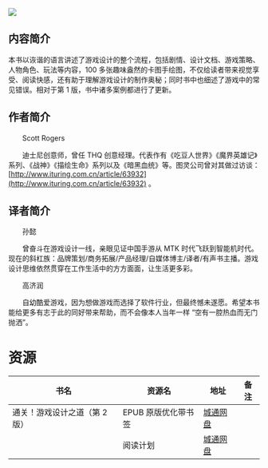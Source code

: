 ![](http://img3m7.ddimg.cn/85/26/24103417-1_u_6.jpg)

## 内容简介

本书以诙谐的语言讲述了游戏设计的整个流程，包括剧情、设计文档、游戏策略、人物角色、玩法等内容，100 多张趣味盎然的卡图手绘图，不仅给读者带来视觉享受、阅读快感，还有助于理解游戏设计的制作奥秘；同时书中也细述了游戏中的常见错误。相对于第 1 版，书中诸多案例都进行了更新。

## 作者简介

　　Scott Rogers

　　迪士尼创意师，曾任 THQ 创意经理。代表作有《吃豆人世界》《魔界英雄记》系列、《战神》《描绘生命》系列以及《暗黑血统》等。图灵公司曾对其做过访谈：[http://www.ituring.com.cn/article/63932](http://www.ituring.com.cn/article/63932) 。

## 译者简介

　　孙懿

　　曾奋斗在游戏设计一线，亲眼见证中国手游从 MTK 时代飞跃到智能机时代。现在的斜杠族：品牌策划/商务拓展/产品经理/自媒体博主/译者/有声书主播。游戏设计思维依然贯穿在工作生活中的方方面面，让生活更多彩。 

　　高济润

　　自幼酷爱游戏，因为想做游戏而选择了软件行业，但最终憾未遂愿。希望本书能给更多有志于此的同好带来帮助，而不会像本人当年一样 “空有一腔热血而无门抛洒”。

# 资源

|书名|资源名|地址|备注|
|---|---|---|---|
|通关！游戏设计之道（第 2 版）|EPUB 原版优化带书签|[城通网盘](https://u11215426.pipipan.com/fs/11215426-334109619)||
||阅读计划|[城通网盘](https://u11215426.pipipan.com/fs/11215426-334109622)||
